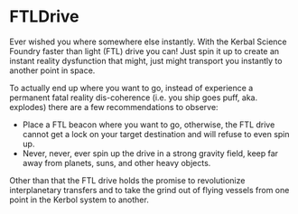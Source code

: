 # FTLDrive
Ever wished you where somewhere else instantly. With the Kerbal Science Foundry faster
than light (FTL) drive you can! Just spin it up to create an instant reality dysfunction that might, 
just might transport you instantly to another point in space.

To actually end up where you want to go, instead of experience a permanent fatal reality dis-coherence (i.e.
you ship goes puff, aka. explodes) there are a few recommendations to observe:
- Place a FTL beacon where you want to go, otherwise, the FTL drive cannot get a lock on your target destination 
and will refuse to even spin up.
- Never, never, ever spin up the drive in a strong gravity field, keep far away from planets, suns, and other heavy objects.

Other than that the FTL drive holds the promise to revolutionize interplanetary transfers and to take the grind out of 
flying vessels from one point in the Kerbol system to another. 

